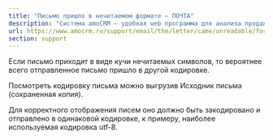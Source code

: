 ```yaml
---
title: "Письмо пришло в нечитаемом формате — ПОЧТА"
description: "Система amoCRM – удобная web программа для анализа продаж, доступная в режиме online из любой точки мира! Подробности узнавайте по указанным на сайте телефонам в Москве."
url: https://www.amocrm.ru/support/email/the/letter/came/unreadable/format
section: support
---
```


Если письмо приходит в виде кучи нечитаемых символов, то вероятнее всего отправленное письмо пришло в другой
кодировке.

Посмотреть кодировку письма можно выгрузив Исходник письма (сохраненная копия).

Для корректного отображения писем оно должно быть закодировано и отправлено в одинаковой кодировке, к примеру,
наиболее используемая кодировка utf-8.